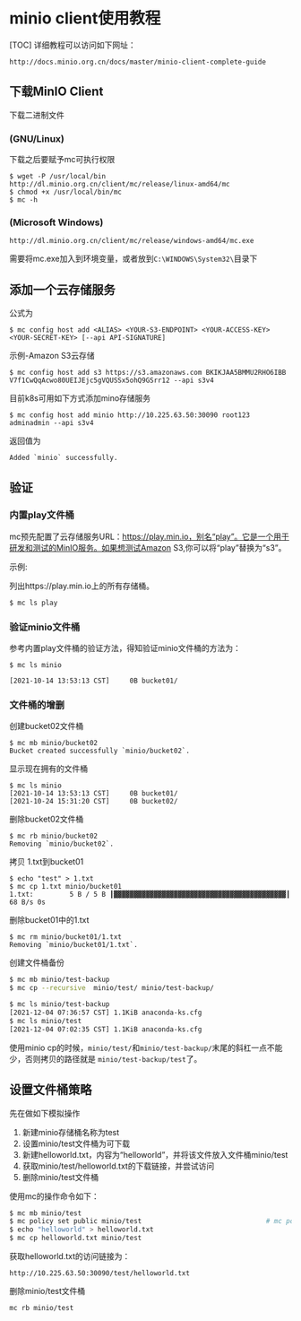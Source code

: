# minio client使用教程

[TOC]
详细教程可以访问如下网址：
```
http://docs.minio.org.cn/docs/master/minio-client-complete-guide
```
## 下载MinIO Client

下载二进制文件
### (GNU/Linux)

下载之后要赋予mc可执行权限
```
$ wget -P /usr/local/bin http://dl.minio.org.cn/client/mc/release/linux-amd64/mc
$ chmod +x /usr/local/bin/mc
$ mc -h
```

### (Microsoft Windows)
```
http://dl.minio.org.cn/client/mc/release/windows-amd64/mc.exe
```
需要将mc.exe加入到环境变量，或者放到`C:\WINDOWS\System32\`目录下

## 添加一个云存储服务
公式为
```
$ mc config host add <ALIAS> <YOUR-S3-ENDPOINT> <YOUR-ACCESS-KEY> <YOUR-SECRET-KEY> [--api API-SIGNATURE]
```
示例-Amazon S3云存储
```
$ mc config host add s3 https://s3.amazonaws.com BKIKJAA5BMMU2RHO6IBB V7f1CwQqAcwo80UEIJEjc5gVQUSSx5ohQ9GSrr12 --api s3v4
```
目前k8s可用如下方式添加mino存储服务
```
$ mc config host add minio http://10.225.63.50:30090 root123 adminadmin --api s3v4
```
返回值为
```
Added `minio` successfully.
```
## 验证
### 内置play文件桶
mc预先配置了云存储服务URL：https://play.min.io，别名“play”。它是一个用于研发和测试的MinIO服务。如果想测试Amazon S3,你可以将“play”替换为“s3”。

示例:

列出https://play.min.io上的所有存储桶。
```
$ mc ls play
```
### 验证minio文件桶
参考内置play文件桶的验证方法，得知验证minio文件桶的方法为：
```
$ mc ls minio

[2021-10-14 13:53:13 CST]     0B bucket01/
```
### 文件桶的增删
创建bucket02文件桶
```
$ mc mb minio/bucket02
Bucket created successfully `minio/bucket02`.
```
显示现在拥有的文件桶
```
$ mc ls minio
[2021-10-14 13:53:13 CST]     0B bucket01/
[2021-10-24 15:31:20 CST]     0B bucket02/
```
删除bucket02文件桶
```
$ mc rb minio/bucket02
Removing `minio/bucket02`.
```
拷贝 1.txt到bucket01
```
$ echo "test" > 1.txt
$ mc cp 1.txt minio/bucket01
1.txt:         5 B / 5 B ┃▓▓▓▓▓▓▓▓▓▓▓▓▓▓▓▓▓▓▓▓▓▓▓▓▓▓▓▓▓▓▓▓▓▓▓▓▓▓▓▓▓▓▓┃ 68 B/s 0s
```
删除bucket01中的1.txt
```
$ mc rm minio/bucket01/1.txt
Removing `minio/bucket01/1.txt`.
```
创建文件桶备份

```bash
$ mc mb minio/test-backup
$ mc cp --recursive  minio/test/ minio/test-backup/

$ mc ls minio/test-backup
[2021-12-04 07:36:57 CST] 1.1KiB anaconda-ks.cfg
$ mc ls minio/test
[2021-12-04 07:02:35 CST] 1.1KiB anaconda-ks.cfg
```

使用minio cp的时候，`minio/test/`和`minio/test-backup/`末尾的斜杠一点不能少，否则拷贝的路径就是 `minio/test-backup/test`了。

## 设置文件桶策略

先在做如下模拟操作
1. 新建minio存储桶名称为test
2. 设置minio/test文件桶为可下载
3. 新建helloworld.txt，内容为“helloworld”，并将该文件放入文件桶minio/test 
4. 获取minio/test/helloworld.txt的下载链接，并尝试访问
5. 删除minio/test文件桶

使用mc的操作命令如下：
```bash
$ mc mb minio/test
$ mc policy set public minio/test   							# mc policy set download minio/test
$ echo "helloworld" > helloworld.txt
$ mc cp helloworld.txt minio/test
```
获取helloworld.txt的访问链接为：
```
http://10.225.63.50:30090/test/helloworld.txt
```
删除minio/test文件桶

```
mc rb minio/test
```




